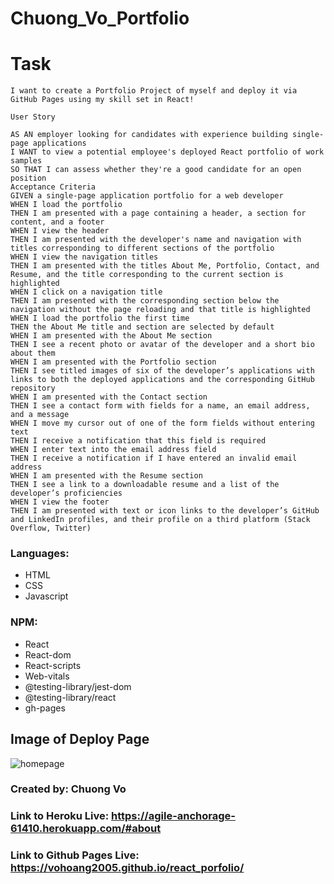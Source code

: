 # Chuong_Vo_Portfolio
# Task
~~~
I want to create a Portfolio Project of myself and deploy it via GitHub Pages using my skill set in React!

User Story

AS AN employer looking for candidates with experience building single-page applications
I WANT to view a potential employee's deployed React portfolio of work samples
SO THAT I can assess whether they're a good candidate for an open position
Acceptance Criteria
GIVEN a single-page application portfolio for a web developer
WHEN I load the portfolio
THEN I am presented with a page containing a header, a section for content, and a footer
WHEN I view the header
THEN I am presented with the developer's name and navigation with titles corresponding to different sections of the portfolio
WHEN I view the navigation titles
THEN I am presented with the titles About Me, Portfolio, Contact, and Resume, and the title corresponding to the current section is highlighted
WHEN I click on a navigation title
THEN I am presented with the corresponding section below the navigation without the page reloading and that title is highlighted
WHEN I load the portfolio the first time
THEN the About Me title and section are selected by default
WHEN I am presented with the About Me section
THEN I see a recent photo or avatar of the developer and a short bio about them
WHEN I am presented with the Portfolio section
THEN I see titled images of six of the developer’s applications with links to both the deployed applications and the corresponding GitHub repository
WHEN I am presented with the Contact section
THEN I see a contact form with fields for a name, an email address, and a message
WHEN I move my cursor out of one of the form fields without entering text
THEN I receive a notification that this field is required
WHEN I enter text into the email address field
THEN I receive a notification if I have entered an invalid email address
WHEN I am presented with the Resume section
THEN I see a link to a downloadable resume and a list of the developer’s proficiencies
WHEN I view the footer
THEN I am presented with text or icon links to the developer’s GitHub and LinkedIn profiles, and their profile on a third platform (Stack Overflow, Twitter)
~~~

### Languages: 
* HTML
* CSS
* Javascript
### NPM: 
* React
* React-dom
* React-scripts
* Web-vitals
* @testing-library/jest-dom
* @testing-library/react
* gh-pages

## Image of Deploy Page

![homepage](https://user-images.githubusercontent.com/37889335/160979492-6aadfc10-ec83-4f8d-902e-f39ed46ee178.PNG)

### Created by: Chuong Vo

### Link to Heroku Live: https://agile-anchorage-61410.herokuapp.com/#about
### Link to Github Pages Live: https://vohoang2005.github.io/react_porfolio/
